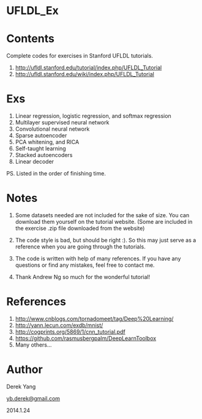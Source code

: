 UFLDL_Ex
========



Contents
========
Complete codes for exercises in Stanford UFLDL tutorials.

1. http://ufldl.stanford.edu/tutorial/index.php/UFLDL_Tutorial
2. http://ufldl.stanford.edu/wiki/index.php/UFLDL_Tutorial



Exs
========
1. Linear regression, logistic regression, and softmax regression
2. Multilayer supervised neural network
3. Convolutional neural network
4. Sparse autoencoder
5. PCA whitening, and RICA
6. Self-taught learning
7. Stacked autoencoders
8. Linear decoder

PS. Listed in the order of finishing time.



Notes
========
1. Some datasets needed are not included for the sake of size. You can download them yourself on the tutorial website. (Some are included in the exercise .zip file downloaded from the website)

2. The code style is bad, but should be right :). So this may just serve as a reference when you are going through the tutorials.

3. The code is written with help of many references. If you have any questions or find any mistakes, feel free to contact me.

4. Thank Andrew Ng so much for the wonderful tutorial!



References
========
1. http://www.cnblogs.com/tornadomeet/tag/Deep%20Learning/
2. http://yann.lecun.com/exdb/mnist/
3. http://cogprints.org/5869/1/cnn_tutorial.pdf
4. https://github.com/rasmusbergpalm/DeepLearnToolbox
5. Many others...



Author
========
Derek Yang

yb.derek@gmail.com

2014.1.24
